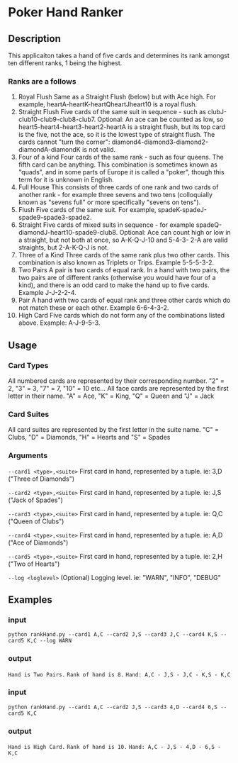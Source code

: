 # Poker Hand Ranker

## Description
This applicaiton takes a hand of five cards and determines its rank amongst ten different ranks, 1 being the highest.

### Ranks are a follows
1. Royal Flush
Same as a Straight Flush (below) but with Ace high. For example, heartA-heartK-heartQheartJheart10
is a royal flush.
2. Straight Flush
Five cards of the same suit in sequence - such as clubJ-club10-club9-club8-club7. Optional: An
ace can be counted as low, so heart5-heart4-heart3-heart2-heartA is a straight flush, but its top
card is the five, not the ace, so it is the lowest type of straight flush. The cards cannot "turn the
corner": diamond4-diamond3-diamond2-diamondA-diamondK is not valid.
3. Four of a kind
Four cards of the same rank - such as four queens. The fifth card can be anything. This
combination is sometimes known as "quads", and in some parts of Europe it is called a "poker",
though this term for it is unknown in English.
4. Full House
This consists of three cards of one rank and two cards of another rank - for example three
sevens and two tens (colloquially known as "sevens full" or more specifically "sevens on tens").
5. Flush
Five cards of the same suit. For example, spadeK-spadeJ-spade9-spade3-spade2.
6. Straight
Five cards of mixed suits in sequence - for example spadeQ-diamondJ-heart10-spade9-club8.
Optional: Ace can count high or low in a straight, but not both at once, so A-K-Q-J-10 and 5-4-3-
2-A are valid straights, but 2-A-K-Q-J is not.
7. Three of a Kind
Three cards of the same rank plus two other cards. This combination is also known as Triplets or
Trips. Example 5-5-5-3-2.
8. Two Pairs
A pair is two cards of equal rank. In a hand with two pairs, the two pairs are of different ranks
(otherwise you would have four of a kind), and there is an odd card to make the hand up to five
cards. Example J-J-2-2-4.
9. Pair
A hand with two cards of equal rank and three other cards which do not match these or each
other. Example 6-6-4-3-2.
10. High Card
Five cards which do not form any of the combinations listed above. Example: A-J-9-5-3.


## Usage
### Card Types
All numbered cards are represented by their corresponding number.
"2" = 2, "3" = 3, "7" = 7, "10" =  10 etc...
All face cards are represented by the first letter in their name.
"A" = Ace, "K" = King, "Q" = Queen and "J" = Jack

### Card Suites
All card suites are represented by the first letter in the suite name.
"C" = Clubs, "D" = Diamonds, "H" = Hearts and "S" = Spades

### Arguments
`--card1 <type>,<suite>`
First card in hand, represented by a tuple. ie: 3,D ("Three of Diamonds")
	
`--card2 <type>,<suite>`
First card in hand, represented by a tuple. ie: J,S ("Jack of Spades")
	
`--card3 <type>,<suite>`
First card in hand, represented by a tuple. ie: Q,C ("Queen of Clubs")
	
`--card4 <type>,<suite>`
First card in hand, represented by a tuple. ie: A,D ("Ace of Diamonds")
	
`--card5 <type>,<suite>`
First card in hand, represented by a tuple. ie: 2,H ("Two of Hearts")

`--log <loglevel>`
(Optional) Logging level. ie: "WARN", "INFO", "DEBUG"
	
	
## Examples
### input
`python rankHand.py --card1 A,C --card2 J,S --card3 J,C --card4 K,S --card5 K,C --log WARN`
### output
`Hand is Two Pairs.`
`Rank of hand is 8.`
`Hand: A,C - J,S - J,C - K,S - K,C`
	
### input
`python rankHand.py --card1 A,C --card2 J,S --card3 4,D --card4 6,S --card5 K,C`
### output
`Hand is High Card.`
`Rank of hand is 10.`
`Hand: A,C - J,S - 4,D - 6,S - K,C`